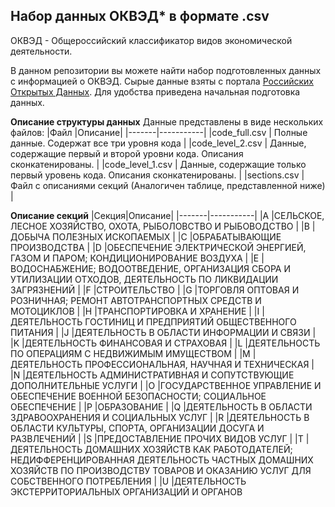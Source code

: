 ## Набор данных ОКВЭД* в формате .csv
ОКВЭД - Общероссийский классификатор видов экономической деятельности.

В данном репозитории вы можете найти набор подготовленных данных с информацией о ОКВЭД. Сырые данные взяты с портала [Российских Открытых Данных](https://data.gov.ru/opendata/7710349494-okved). Для удобства приведена начальная подготовка данных.

**Описание структуры данных**
Данные представлены в виде нескольких файлов:
|Файл |Описание|
|-------|-----------|
|code_full.csv | Полные данные. Содержат все три уровня кода |
|code_level_2.csv | Данные, содержащие первый и второй уровни кода. Описания сконкатенированы. |
|code_level_1.csv | Данные, содержащие только первый уровень кода. Описания сконкатенированы. |
|sections.csv | Файл с описаниями секций (Аналогичен таблице, представленной ниже) |



**Описание секций**
|Секция|Описание|
|-------|-----------|
|A      |СЕЛЬСКОЕ, ЛЕСНОЕ ХОЗЯЙСТВО, ОХОТА, РЫБОЛОВСТВО И РЫБОВОДСТВО                                                                                                                                                                                                                                                                                                                                                                                                                                                        |
|B      |ДОБЫЧА ПОЛЕЗНЫХ ИСКОПАЕМЫХ                                                                                                                                                                                                                                                                                                                                                                                                                                                                                          |
|C      |ОБРАБАТЫВАЮЩИЕ ПРОИЗВОДСТВА                                                                                                                                                                                                                                                                                                                                                                                                                                                                                         |
|D      |ОБЕСПЕЧЕНИЕ ЭЛЕКТРИЧЕСКОЙ ЭНЕРГИЕЙ, ГАЗОМ И ПАРОМ; КОНДИЦИОНИРОВАНИЕ ВОЗДУХА                                                                                                                                                                                                                                                                                                                                                                                                                                        |
|E      |ВОДОСНАБЖЕНИЕ; ВОДООТВЕДЕНИЕ, ОРГАНИЗАЦИЯ СБОРА И УТИЛИЗАЦИИ ОТХОДОВ, ДЕЯТЕЛЬНОСТЬ ПО ЛИКВИДАЦИИ ЗАГРЯЗНЕНИЙ                                                                                                                                                                                                                                                                                                                                                                                                        |
|F      |СТРОИТЕЛЬСТВО                                                                                                                                                                                                                                                                                                                                                                                                                                                                                                       |
|G      |ТОРГОВЛЯ ОПТОВАЯ И РОЗНИЧНАЯ; РЕМОНТ АВТОТРАНСПОРТНЫХ СРЕДСТВ И МОТОЦИКЛОВ                                                                                                                                                                                                                                                                                                                                                                                                                                          |
|H      |ТРАНСПОРТИРОВКА И ХРАНЕНИЕ                                                                                                                                                                                                                                                                                                                                                                                                                                                                                          |
|I      |ДЕЯТЕЛЬНОСТЬ ГОСТИНИЦ И ПРЕДПРИЯТИЙ ОБЩЕСТВЕННОГО ПИТАНИЯ                                                                                                                                                                                                                                                                                                                                                                                                                                                           |
|J      |ДЕЯТЕЛЬНОСТЬ В ОБЛАСТИ ИНФОРМАЦИИ И СВЯЗИ                                                                                                                                                                                                                                                                                                                                                                                                                                                                           |
|K      |ДЕЯТЕЛЬНОСТЬ ФИНАНСОВАЯ И СТРАХОВАЯ                                                                                                                                                                                                                                                                                                                                                                                                                                                                                 |
|L      |ДЕЯТЕЛЬНОСТЬ ПО ОПЕРАЦИЯМ С НЕДВИЖИМЫМ ИМУЩЕСТВОМ                                                                                                                                                                                                                                                                                                                                                                                                                                                                   |
|M      |ДЕЯТЕЛЬНОСТЬ ПРОФЕССИОНАЛЬНАЯ, НАУЧНАЯ И ТЕХНИЧЕСКАЯ                                                                                                                                                                                                                                                                                                                                                                                                                                                                |
|N      |ДЕЯТЕЛЬНОСТЬ АДМИНИСТРАТИВНАЯ И СОПУТСТВУЮЩИЕ ДОПОЛНИТЕЛЬНЫЕ УСЛУГИ                                                                                                                                                                                                                                                                                                                                                                                                                                                 |
|O      |ГОСУДАРСТВЕННОЕ УПРАВЛЕНИЕ И ОБЕСПЕЧЕНИЕ ВОЕННОЙ БЕЗОПАСНОСТИ; СОЦИАЛЬНОЕ ОБЕСПЕЧЕНИЕ                                                                                                                                                                                                                                                                                                                                                                                                                               |
|P      |ОБРАЗОВАНИЕ                                                                                                                                                                                                                                                                                                                                                                                                                                                                                                         |
|Q      |ДЕЯТЕЛЬНОСТЬ В ОБЛАСТИ ЗДРАВООХРАНЕНИЯ И СОЦИАЛЬНЫХ УСЛУГ                                                                                                                                                                                                                                                                                                                                                                                                                                                           |
|R      |ДЕЯТЕЛЬНОСТЬ В ОБЛАСТИ КУЛЬТУРЫ, СПОРТА, ОРГАНИЗАЦИИ ДОСУГА И РАЗВЛЕЧЕНИЙ                                                                                                                                                                                                                                                                                                                                                                                                                                           |
|S      |ПРЕДОСТАВЛЕНИЕ ПРОЧИХ ВИДОВ УСЛУГ                                                                                                                                                                                                                                                                                                                                                                                                                                                                                   |
|T      |ДЕЯТЕЛЬНОСТЬ ДОМАШНИХ ХОЗЯЙСТВ КАК РАБОТОДАТЕЛЕЙ; НЕДИФФЕРЕНЦИРОВАННАЯ ДЕЯТЕЛЬНОСТЬ ЧАСТНЫХ ДОМАШНИХ ХОЗЯЙСТВ ПО ПРОИЗВОДСТВУ ТОВАРОВ И ОКАЗАНИЮ УСЛУГ ДЛЯ СОБСТВЕННОГО ПОТРЕБЛЕНИЯ                                                                                                                                                                                                                                                                                                                                 |
|U      |ДЕЯТЕЛЬНОСТЬ ЭКСТЕРРИТОРИАЛЬНЫХ ОРГАНИЗАЦИЙ И ОРГАНОВ
